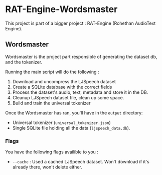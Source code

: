 # RAT-Engine-Wordsmaster

This project is part of a bigger project : RAT-Engine (Rohethan AudioText Engine).

## Wordsmaster
Wordsmaster is the project part responsible of generating the dataset db, and the tokenizer. 

Running the main script will do the following :

1. Download and uncompress the LJSpeech dataset
2. Create a SQLite database with the correct fields
3. Process the dataset's audio, text, metadata and store it in the DB.
4. Cleanup LJSpeech dataset file, clean up some space.
5. Build and train the universal tokenizer


Once the Wordsmaster has ran, you'll have in the `output` directory:

- Universal tokenizer (`universal_tokenizer.json`)
- Single SQLite file holding all the data (`ljspeech_data.db`).


### Flags
You have the following flags availible to you :

- `--cache` : Used a cached LJSpeech dataset. Won't download if it's already there, won't delete either.

